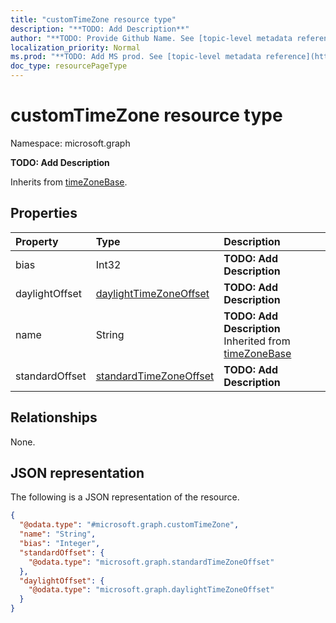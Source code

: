 ```yaml
---
title: "customTimeZone resource type"
description: "**TODO: Add Description**"
author: "**TODO: Provide Github Name. See [topic-level metadata reference](https://msgo.azurewebsites.net/add/document/guidelines/metadata.html#topic-level-metadata)**"
localization_priority: Normal
ms.prod: "**TODO: Add MS prod. See [topic-level metadata reference](https://msgo.azurewebsites.net/add/document/guidelines/metadata.html#topic-level-metadata)**"
doc_type: resourcePageType
---
```


# customTimeZone resource type


Namespace: microsoft.graph

**TODO: Add Description**


Inherits from [timeZoneBase](../resources/timezonebase.md).

## Properties
|Property|Type|Description|
|:---|:---|:---|
|bias|Int32|**TODO: Add Description**|
|daylightOffset|[daylightTimeZoneOffset](../resources/daylighttimezoneoffset.md)|**TODO: Add Description**|
|name|String|**TODO: Add Description** Inherited from [timeZoneBase](../resources/timezonebase.md)|
|standardOffset|[standardTimeZoneOffset](../resources/standardtimezoneoffset.md)|**TODO: Add Description**|

## Relationships
None.

## JSON representation
The following is a JSON representation of the resource.
<!-- {
  "blockType": "resource",
  "@odata.type": "microsoft.graph.customTimeZone"
}
-->
``` json
{
  "@odata.type": "#microsoft.graph.customTimeZone",
  "name": "String",
  "bias": "Integer",
  "standardOffset": {
    "@odata.type": "microsoft.graph.standardTimeZoneOffset"
  },
  "daylightOffset": {
    "@odata.type": "microsoft.graph.daylightTimeZoneOffset"
  }
}
```

